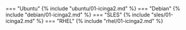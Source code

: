 === "Ubuntu"
    {% include "ubuntu/01-icinga2.md" %}
=== "Debian"
    {% include "debian/01-icinga2.md" %}
=== "SLES"
    {% include "sles/01-icinga2.md" %}
=== "RHEL"
    {% include "rhel/01-icinga2.md" %}
